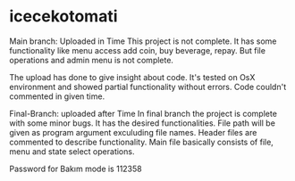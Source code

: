 # icecekotomati
Main branch: Uploaded in Time
This project is not complete. It has some functionality like menu access add coin, buy beverage, repay. But file operations and admin menu is not complete.

The upload has done to give insight about code. It's tested on OsX environment and showed partial functionality without errors. 
Code couldn't commented in given time.

Final-Branch: uploaded after Time
In final branch the project is complete with some minor bugs. It has the desired functionalities. 
File path will be given as program argument exculuding file names.
Header files are commented to describe functionality.
Main file basically consists of file, menu and state select operations.

Password for Bakım mode is 112358
